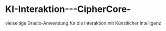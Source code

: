 # KI-Interaktion---CipherCore-
vielseitige Gradio-Anwendung für die Interaktion mit Künstlicher Intelligenz

